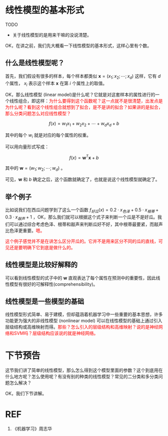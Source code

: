 # 线性模型的基本形式


TODO

- 关于线性模型的是用来干嘛的没说清楚。




OK，在讲之前，我们先大概看一下线性模型的基本形式，这样心里有个数。

## 什么是线性模型呢？

首先，我们假设有很多的样本，每个样本都类似 $\mathbf{x}=(x_1;x_2;\cdots ;x_d)$ 这样，它有 $d$ 个属性， $x_i$ 表示这个样本 $\mathbf{x}$ 在第 $i$ 个属性上的取值。

OK，那么线性模型 (linear model)是什么呢？它就是对这套样本的属性进行的一个线性组合，即这样：<span style="color:red;">为什么要得到这个函数呢？这一点就不是很清楚，出发点是为什么呢？看到这个线性组合就想到了拟合，是不是讲的拟合？如果讲的是拟合，那么分类问题怎么对应线性模型？</span>

$$f(x)=w_1x_1+w_2x_2+\cdots +w_dx_d+b$$

其中的每个 $w_i$ 就是对应的每个属性的权重。

可以用向量形式写成：

$$f(x)=\mathbf{w}^T\mathbf{x}+b$$

其中的 $\mathbf{w}=(w_1;w_2;\cdots ;w_d)$ 。

可见，$\mathbf{w}$ 和 $b$ 确定之后，这个函数就确定了，也就是说这个线性模型就确定了。

## 举个例子

比如说我们在西瓜问题学到了这么一个函数  $f_{好瓜}(x)=0.2\cdot x_{色泽}+0.5\cdot x_{根蒂}+0.3\cdot x_{敲声}+1$ ，OK，那么我们就可以根据这个式子来判断一个瓜是不是好瓜。我们可以通过综合考虑色泽、根蒂和敲声来判断瓜好不好，其中根蒂最要紧，而敲声比色泽更重要。<span style="color:red;">嗯。</span>

<span style="color:red;">这个例子感觉并不是在讲怎么区分开瓜的。它并不是用来区分不同的瓜的直线，可见还是要明确下它到底是做什么的。</span>

## 线性模型是比较好解释的

可以看到线性模型的式子中的 $\mathbf{w}$ 直观表达了每个属性在预测中的重要性，因此线性模型有很好的可解释性(comprehensibility)。



## 线性模型是一些模型的基础

线性模型形式简单、易于建模，但却蕴涵着机器学习中一些重要的基本思想，许多功能更为强大的非线性模型 (nonlinear model) 可以在线性模型的基础上通过引入层级结构或高维映射而得。<span style="color:red;">那些？怎么引入的层级结构和高维映射？说的是神经网络和SVM吗？层级结构应该说的就是神经网络。</span>



# 下节预告

这节我们讲了简单的线性模型，那么怎么得到这个模型里面的参数？这个到底用在什么地方呢？怎么使用呢？有没有别的种类的线性模型？常见的二分类和多分类问题怎么解决？

OK，我们下节讲解。





# REF

1. 《机器学习》周志华

